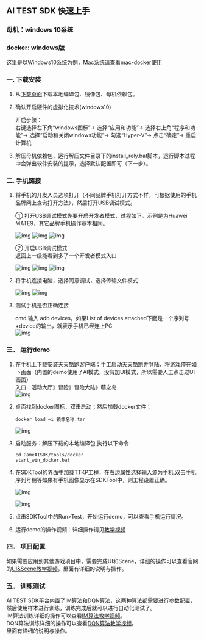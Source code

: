 ## AI TEST SDK 快速上手

### 母机：windows 10系统  
### docker: windows版   

这里是以Windows10系统为例，Mac系统请查看[mac-docker使用](../environment/MacDockerInstall.md)

### 一.  下载安装

1.  从<a href="http://aitest.qq.com-" data-link="/download/index">下载页面</a>下载本地编译包、镜像包、母机依赖包。

2.  确认开启硬件的虚拟化技术(windows10)

    开启步骤：  
    右键选择左下角“windows图标”-> 选择“应用和功能”-> 选择右上角“程序和功能”-> 选择“启动和关闭windows功能”-> 勾选“Hyper-V”-> 点击“确定”-> 重启计算机
    
3.  解压母机依赖包，运行解压文件目录下的install_rely.bat脚本，运行脚本过程中会弹出软件安装的提示，选择默认配置即可（下一步）。

### 二.   手机链接

1. 将手机的开发人员选项打开（不同品牌手机打开方式不样，可根据使用的手机品牌网上查询打开方法），然后打开USB调试模式。
    
    ① 打开USB调试模式先要开启开发者模式，过程如下。示例是为Huawei MATE9，其它品牌手机操作基本相同。  
    
    ![img](../img/New_SDKTool/QuickStart/xitong.jpg)  ![img](../img/New_SDKTool/QuickStart/guanyushouji.jpg)  ![img](../img/New_SDKTool/QuickStart/banbenhao.jpg)  
        
    ② 开启USB调试模式  
    返回上一级能看到多了一个开发者模式入口
        
    ![img](../img/New_SDKTool/QuickStart/kaifazhe.jpg)  ![img](../img/New_SDKTool/QuickStart/chongdiantiaoshi.jpg)  ![img](../img/New_SDKTool/QuickStart/tiaoshi.jpg)  
    
		   
2. 将手机连接电脑，选择同意调试，选择传输文件模式  

	![img](../img/New_SDKTool/QuickStart/jinchongdian.jpg)  ![img](../img/New_SDKTool/QuickStart/wenjianchuanshu.jpg)  
  
3. 测试手机是否正确连接

	cmd 输入 adb devices，如果List of devices attached下面是一个序列号+device的输出，就表示手机已经连上PC  
	![img](../img/New_SDKTool/QuickStart/adbdevices.png)
 

### 三．	运行demo
1. 在手机上下载安装天天酷跑客户端；手工启动天天酷跑并登陆，将游戏停在如下画面（内置的demo使用了AI模式，没有加UI模式，所以需要人工点击过UI画面）  
入口：活动大厅》冒险》冒险大陆》萌之岛  
![img](../img/New_SDKTool/QuickStart/kaishi.jpg)
2. 桌面找到docker图标，双击启动；然后加载docker文件；  

    ```
    docker load –i 镜像名称.tar
    ```

    ![img](../img/New_SDKTool/QuickStart/load.png)
3. 启动服务：解压下载的本地编译包,执行以下命令  

    ```
    cd GameAISDK/tools/docker  
    start_win_docker.bat
    ```

4. 在SDKTool的界面中加载TTKP工程，在右边属性选择输入源为手机,双击手机序列号稍等如果有手机图像显示在SDKTool中，则工程设置正确。  

	![img](../img/New_SDKTool/QuickStart/project.png)  

	![img](../img/New_SDKTool/QuickStart/ttkp.png)  

5. 点击SDKTool中的Run>Test，开始运行demo，可以查看手机运行情况。
   
6. 运行demo的操作视频：详细操作请见<a href="https://aitest.qq.com.../video/Tutorials8.mp4">教学视频</a>

### 四．	项目配置

如果需要应用到其他游戏项目中，需要完成UI和Scene，详细的操作可以查看官网的<a href="https://aitest.qq.com.../video/Tutorials1.mp4">UI&Scene教学视频</a>，里面有详细的说明与操作。  

### 五．	训练测试  

AI TEST SDK平台内置了IM算法和DQN算法，这两种算法都需要进行参数配置，然后使用样本进行训练，训练完成后就可以进行自动化测试了。  
IM算法训练详细的操作可以查看<a href="https://aitest.qq.com.../video/Tutorials3.mp4">IM算法教学视频</a>。  
DQN算法训练详细的操作可以查看<a href="https://aitest.qq.com.../video/Tutorials4.mp4">DQN算法教学视频</a>。  
里面有详细的说明与操作。
